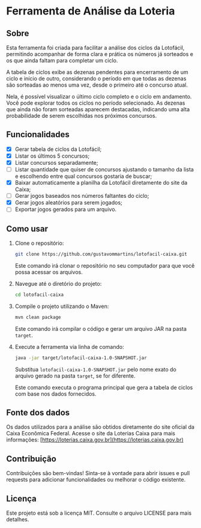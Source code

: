 # Ferramenta de Análise da Loteria

## Sobre

Esta ferramenta foi criada para facilitar a análise dos ciclos da Lotofácil, permitindo acompanhar de forma clara e prática os números já sorteados e os que ainda faltam para completar um ciclo.

A tabela de ciclos exibe as dezenas pendentes para encerramento de um ciclo e início de outro, considerando o período em que todas as dezenas são sorteadas ao menos uma vez, desde o primeiro até o concurso atual.

Nela, é possível visualizar o último ciclo completo e o ciclo em andamento. Você pode explorar todos os ciclos no período selecionado. As dezenas que ainda não foram sorteadas aparecem destacadas, indicando uma alta probabilidade de serem escolhidas nos próximos concursos.

## Funcionalidades

- [x] Gerar tabela de ciclos da Lotofácil;
- [x] Listar os últimos 5 concursos;
- [x] Listar concursos separadamente;
- [ ] Listar quantidade que quiser de concursos ajustando o tamanho da lista e escolhendo entre qual concursos gostaria de buscar;
- [x] Baixar automaticamente a planilha da Lotofácil diretamente do site da Caixa;
- [ ] Gerar jogos baseados nos números faltantes do ciclo;
- [x] Gerar jogos aleatórios para serem jogados;
- [ ] Exportar jogos gerados para um arquivo.

## Como usar

1. Clone o repositório:
   ```bash
   git clone https://github.com/gustavommartins/lotofacil-caixa.git
   ```
   Este comando irá clonar o repositório no seu computador para que você possa acessar os arquivos.


2. Navegue até o diretório do projeto:
   ```bash
   cd lotofacil-caixa
   ```

3. Compile o projeto utilizando o Maven:
   ```bash
   mvn clean package
   ```
   Este comando irá compilar o código e gerar um arquivo JAR na pasta `target`.


4. Execute a ferramenta via linha de comando:
   ```bash
   java -jar target/lotofacil-caixa-1.0-SNAPSHOT.jar
   ```
   Substitua `lotofacil-caixa-1.0-SNAPSHOT.jar` pelo nome exato do arquivo gerado na pasta `target`, se for diferente.

   Este comando executa o programa principal que gera a tabela de ciclos com base nos dados fornecidos.

## Fonte dos dados

Os dados utilizados para a análise são obtidos diretamente do site oficial da Caixa Econômica Federal. Acesse o site da Loterias Caixa para mais informações:
[https://loterias.caixa.gov.br](https://loterias.caixa.gov.br)

## Contribuição

Contribuições são bem-vindas! Sinta-se à vontade para abrir issues e pull requests para adicionar funcionalidades ou melhorar o código existente.

## Licença

Este projeto está sob a licença MIT. Consulte o arquivo LICENSE para mais detalhes.
